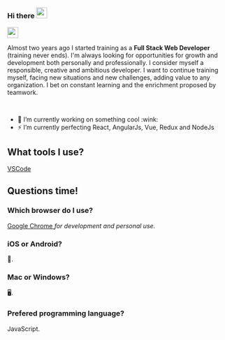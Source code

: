 ### Hi there <img src="https://media.giphy.com/media/hvRJCLFzcasrR4ia7z/giphy.gif" width="25px">
<img src="https://res.cloudinary.com/hdsqazxtw/image/upload/v1590755873/Banco%20de%20imagenes/logos/1200px-LinkedIn_Logo.svg.png" style="width: 25px">

<p>
  Almost two years ago I started training as a <b>Full Stack Web Developer</b> (training never ends). I'm always looking for opportunities for growth and development both personally and professionally. I consider myself a responsible, creative and ambitious developer. I want to continue training myself, facing new situations and new challenges, adding value to any organization. I bet on constant learning and the enrichment proposed by teamwork.
</p>
</br>
<ul>
  <li> 🔭 I’m currently working on something cool :wink:</li>
  <li> ⚡ I’m currently perfecting React, AngularJs, Vue, Redux and NodeJs</li>
</ul>

<h2>What tools I use?</h2>
<p><a href="https://code.visualstudio.com">VSCode</a></p>

<h2>Questions time!</h2>

<h3>Which browser do I use?</h3>
<p><a href="https://www.google.com/intl/es/chrome/">Google Chrome </a><i>for development and personal use.</i></p>

<h3>iOS or Android?</h3>
<p>📱.</p>

<h3>Mac or Windows?</h3>
<p>🖥.</p>

<h3>Prefered programming language?</h3>
<p>JavaScript.</p>
